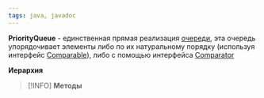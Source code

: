 ```yaml
---
tags: java, javadoc
---
```

**PriorityQueue** - единственная прямая реализация [очереди](java_Queue.md), эта очередь упорядочивает элементы либо по их натуральному порядку (используя интерфейс [Comparable](java_Comparable.md)), либо с помощью интерфейса [Comparator](java_Comparator.md)


**Иерархия**
>[!INFO]
>**Методы**